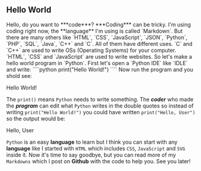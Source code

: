 <h2>Hello World</h2> 
Hello, do you want to ***code***?
***Coding*** can be tricky. I'm using coding right now, the **language** I'm using is called `Markdown`. But there are many others like `HTML`, `CSS`, `JavaScript`, `JSON`, `Python`, `PHP`, `SQL`, `Java`, `C++` and `C`. All of them have different uses. `C` and `C++` are used to write OSs (Operating Systems) for your computer. `HTML`, `CSS` and `JavaScript` are used to write websites. So let's make a hello world program in `Python`. First let's open a `Python IDE` like `IDLE` and write: 
````python
print("Hello World!")
````
Now run the program and you shold see:

Hello World!

The `print()` means `Python` needs to write something. The ***coder*** who made the ***program*** can edit what `Python` writes in the double quotes so instead of writing `print("Hello World!")` you could have written `print("Hello, User")` so the output would be:

Hello, User

`Python` is an easy **language** to learn but I think you can start with any **language** like I started with `HTML` which includes `CSS`, `JavaScript` and `SVG` inside it. Now it's time to say goodbye, but you can read more of my `Markdowns` which I post on **Github** with the code to help you. See you later!
